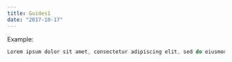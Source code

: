 ```yaml
---
title: Guides1
date: "2017-10-17"
---
```


Example:

```js
Lorem ipsum dolor sit amet, consectetur adipiscing elit, sed do eiusmod tempor incididunt ut labore et dolore magna aliqua
```


